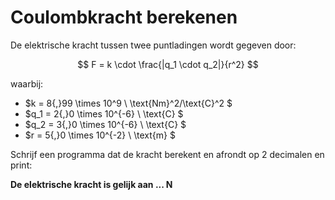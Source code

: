 
# Coulombkracht berekenen

De elektrische kracht tussen twee puntladingen wordt gegeven door:

$$
F = k \cdot \frac{|q_1 \cdot q_2|}{r^2}
$$


waarbij:
- $k = 8{,}99 \times 10^9 \ \text{Nm}^2/\text{C}^2 $
- $q_1 = 2{,}0 \times 10^{-6} \ \text{C} $
- $q_2 = 3{,}0 \times 10^{-6} \ \text{C} $
- $r = 5{,}0 \times 10^{-2} \ \text{m} $

Schrijf een programma dat de kracht berekent en afrondt op 2 decimalen en print:

**De elektrische kracht is gelijk aan ... N**
